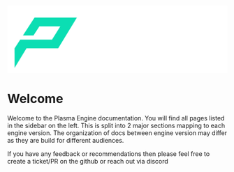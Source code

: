![PlasmaLogo.png](https://raw.githubusercontent.com/PlasmaEngine/PlasmaDocs/master/assets/PlasmaLogo.png)

# Welcome

Welcome to the Plasma Engine documentation.
You will find all pages listed in the sidebar on the left. This is split into 2 major sections mapping to each engine version.
The organization of docs between engine version may differ as they are build for different audiences. 

If you have any feedback or recommendations then please feel free to create a ticket/PR on the github or reach out via discord